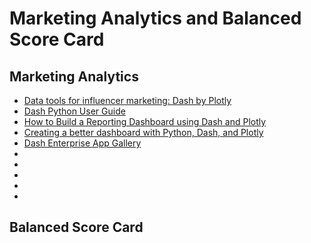 # Marketing Analytics and Balanced Score Card

## Marketing Analytics

- [Data tools for influencer marketing: Dash by Plotly](https://medium.com/@thishere/interactive-data-visualisations-with-plotly-dash-b5089be2893b)
- [Dash Python User Guide](https://dash.plotly.com/)
- [How to Build a Reporting Dashboard using Dash and Plotly](https://towardsdatascience.com/how-to-build-a-complex-reporting-dashboard-using-dash-and-plotl-4f4257c18a7f)
- [Creating a better dashboard with Python, Dash, and Plotly](https://towardsdatascience.com/creating-a-better-dashboard-with-python-dash-and-plotly-80dfb4269882)
- [Dash Enterprise App Gallery](https://dash.gallery/Portal/)
- []()
- []()
- []()
- []()
- []()


## Balanced Score Card
